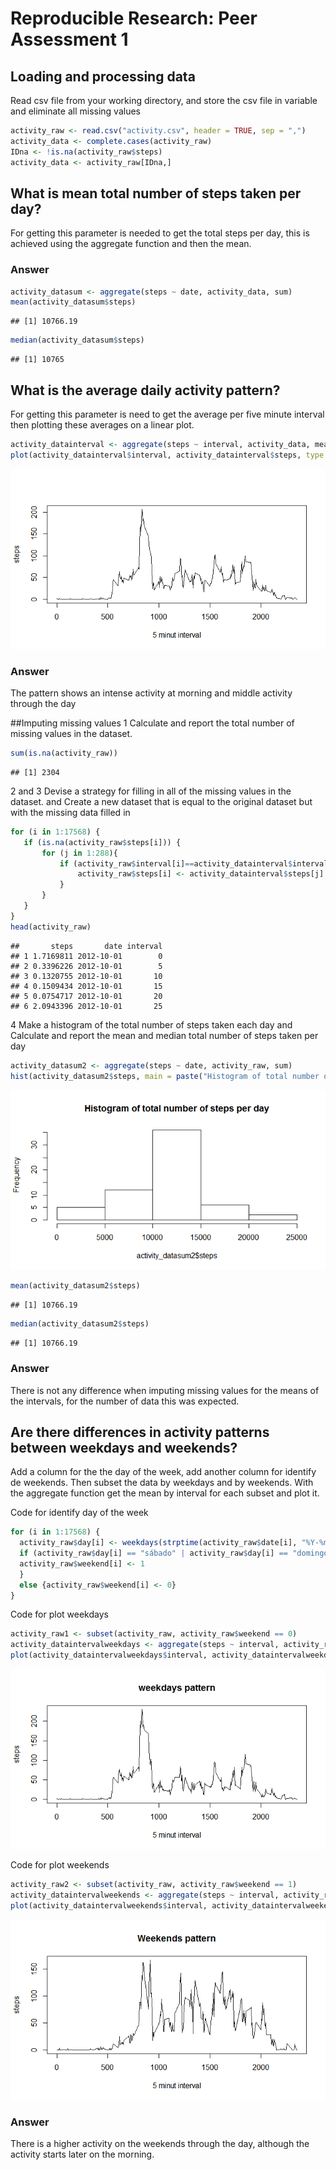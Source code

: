 # Reproducible Research: Peer Assessment 1


## Loading and processing data 
Read csv file from your working directory, and store the csv file in variable and eliminate all missing values


```r
activity_raw <- read.csv("activity.csv", header = TRUE, sep = ",")
activity_data <- complete.cases(activity_raw)
IDna <- !is.na(activity_raw$steps)
activity_data <- activity_raw[IDna,]
```



## What is mean total number of steps taken per day?
For getting this parameter is needed to get the total steps per day, this is achieved using the aggregate function  and then the mean.
### Answer

```r
activity_datasum <- aggregate(steps ~ date, activity_data, sum)
mean(activity_datasum$steps)
```

```
## [1] 10766.19
```

```r
median(activity_datasum$steps)
```

```
## [1] 10765
```



## What is the average daily activity pattern?
For getting this parameter is need to get the average per five minute interval then plotting these averages on a linear plot.

```r
activity_datainterval <- aggregate(steps ~ interval, activity_data, mean)
plot(activity_datainterval$interval, activity_datainterval$steps, type ="l", xlab = "5 minut interval", ylab = "steps")
```

![](assigment1_files/figure-html/unnamed-chunk-3-1.png) 
### Answer
The pattern shows an intense activity at morning and middle activity through the day


##Imputing missing values
1 Calculate and report the total number of missing values in the dataset.

```r
sum(is.na(activity_raw))
```

```
## [1] 2304
```
2 and 3 Devise a strategy for filling in all of the missing values in the dataset.
and Create a new dataset that is equal to the original dataset but with the missing data filled in

```r
for (i in 1:17568) {
   if (is.na(activity_raw$steps[i])) {
       for (j in 1:288){
           if (activity_raw$interval[i]==activity_datainterval$interval[j]) {
               activity_raw$steps[i] <- activity_datainterval$steps[j]
           }
       }
   }
}
head(activity_raw)
```

```
##       steps       date interval
## 1 1.7169811 2012-10-01        0
## 2 0.3396226 2012-10-01        5
## 3 0.1320755 2012-10-01       10
## 4 0.1509434 2012-10-01       15
## 5 0.0754717 2012-10-01       20
## 6 2.0943396 2012-10-01       25
```
4 Make a histogram of the total number of steps taken each day and Calculate and report the mean and median total number of steps taken per day

```r
activity_datasum2 <- aggregate(steps ~ date, activity_raw, sum)
hist(activity_datasum2$steps, main = paste("Histogram of total number of steps per day"))
```

![](assigment1_files/figure-html/unnamed-chunk-6-1.png) 

```r
mean(activity_datasum2$steps)
```

```
## [1] 10766.19
```

```r
median(activity_datasum2$steps)
```

```
## [1] 10766.19
```
### Answer
There is not any difference when imputing missing values for the means of the intervals, for the number of data this was expected.


## Are there differences in activity patterns between weekdays and weekends?
Add a column for the the day of the week, add another column for identify de weekends.
Then subset the data by weekdays and by weekends.
With the aggregate function get the mean by interval for each subset and plot it.

Code for identify day of the week

```r
for (i in 1:17568) {
  activity_raw$day[i] <- weekdays(strptime(activity_raw$date[i], "%Y-%m-%d"))
  if (activity_raw$day[i] == "sábado" | activity_raw$day[i] == "domingo"){
  activity_raw$weekend[i] <- 1
  }
  else {activity_raw$weekend[i] <- 0}
}
```

Code for plot weekdays

```r
activity_raw1 <- subset(activity_raw, activity_raw$weekend == 0)
activity_dataintervalweekdays <- aggregate(steps ~ interval, activity_raw1, mean)
plot(activity_dataintervalweekdays$interval, activity_dataintervalweekdays$steps, type ="l", xlab = "5 minut interval", ylab = "steps", main = "weekdays pattern")
```

![](assigment1_files/figure-html/unnamed-chunk-8-1.png) 

Code for plot weekends

```r
activity_raw2 <- subset(activity_raw, activity_raw$weekend == 1)
activity_dataintervalweekends <- aggregate(steps ~ interval, activity_raw2, mean)
plot(activity_dataintervalweekends$interval, activity_dataintervalweekends$steps, type ="l", xlab = "5 minut interval", ylab = "steps", main = "Weekends pattern")
```

![](assigment1_files/figure-html/unnamed-chunk-9-1.png) 

### Answer
There is a higher activity on the weekends through the day, although the activity starts later on the morning.
